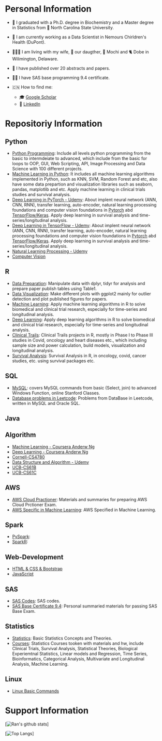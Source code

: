 # Personal Information
- :school:  I graduated with a Ph.D. degree in Biochemistry and a Master degree in Statistics from :wolf: North Carolina State University.
- :hospital:  I am currently working as a Data Scientist in Nemours Chirldren's Health (DuPont).
- :family_man_woman_girl:  I am living with my wife, :baby: our daugther,  :dog: Mochi and :cat2: Dobe in Wilimington, Delaware.
- :rainbow:  I have published over 20 abstracts and papers. 
- :man_student:  I have SAS base programming 9.4 certificate.

- :cn: How to find me: 
  - :mortar_board:  [Google Scholar](https://scholar.google.com/citations?user=5E6jcE4AAAAJ&hl=en)
  - :telescope:  [LinkedIn](https://www.linkedin.com/in/rzhang12/)



# Repositoriy Information

## Python
- [Python Programming](https://github.com/rzhang0716/Data-Science/tree/master/Python/Python%20Programming/100_day_Challenge): Include all levels python programming from the basic to intermdeiate to advanced, which include from the basic for loops to OOP, GUI, Web Scripting, API, Image Processing and Data Science with 100 different projects. 
- [Machine Learning in Python](https://github.com/rzhang0716/Data-Science/tree/master/Python/Machine_Learning): It includes all machine learning algorithms implemented in Python, such as KNN, SVM, Random Forest and etc, also have some data prepartion and visualization libraries such as seaborn, pandas, matplotlib and etc. Apply machine learning in clinical trials studies and survival analysis.
- [Deep Learning in PyTorch - Udemy](https://github.com/rzhang0716/Data-Science/tree/master/Python/Deep_Learning/Pytorch): About implent neural network (ANN, CNN, RNN), transfer learning, auto-encoder, natural learning processing foundations and computer vision foundations in [Pytorch](https://github.com/rzhang0716/Data-Science/tree/master/Deep_Learning/Pytorch) abd [TensorFlow/Keras](https://github.com/rzhang0716/Data-Science/tree/master/Python/Deep_Learning/TensorFlow). Apply deep learning in survival analysis and time-series/longitudinal analysis. 
- [Deep Learning in TensorFlow - Udemy](https://github.com/rzhang0716/Data-Science/tree/master/Python/Deep_Learning/Pytorch): About implent neural network (ANN, CNN, RNN), transfer learning, auto-encoder, natural learning processing foundations and computer vision foundations in [Pytorch](https://github.com/rzhang0716/Data-Science/tree/master/Deep_Learning/Pytorch) abd [TensorFlow/Keras](https://github.com/rzhang0716/Data-Science/tree/master/Python/Deep_Learning/TensorFlow). Apply deep learning in survival analysis and time-series/longitudinal analysis. 
- [Natural Learning Processing - Udemy]()
- [Computer Vision]()


## R
-  [Data Preparation](https://github.com/rzhang0716/Data-Science/tree/master/R/Data%20Preparation): Manipulate data with dplyr, tidyr for analysis and prepare paper publish tables using Table1. 
-  [Data Visualization](https://github.com/rzhang0716/Data-Science/tree/master/R/Data%20Visualization): Make different plots with ggplot2 mainly for outlier detection and plot published figures for papers.
-  [Machine Learning](https://github.com/rzhang0716/Data-Science/tree/master/R/Machine%20Learning): Apply machine learning algorithms in R to solve biomedical and clinical trial research, especially for time-series and longitudinal analysis.
-  [Deep Learning](): Apply deep learning algorithms in R to solve biomedical and clinical trial research, especially for time-series and longitudinal analysis.
- [Clinical Trails](https://github.com/rzhang0716/Data-Science/tree/master/R/Clinical%20Trials): Clinical Trails projects in R, mostly in Phase I to Phase III studies in Covid, oncology and heart diseases etc., which including sample size and power calculation, build models, visualization and longitudinal analysis. 
- [Survival Analysis](https://github.com/rzhang0716/Data-Science/tree/master/R/Survival%20Analysis): Survival Analysis in R, in oncology, covid, cancer studies, etc. using survival packages etc.


## SQL
- [MySQL](https://github.com/rzhang0716/Data-Science/tree/master/Database-SQL/Courses): covers MySQL commands from basic (Select, join) to advanced Windows Function, online Stanford Classes.
- [Database problems in Leetcode](https://github.com/rzhang0716/Data-Science/tree/master/Database-SQL#readme): Problems from DataBase in Leetcode, written in MySQL and Oracle SQL.


## Java


## Algorithm
- [Machine Learning - Coursera Anderw Ng]()
- [Deep Learning - Coursera Anderw Ng]()
- [Cornell-CS4780]()
- [Data Structure and Algorithm - Udemy]()
- [UCB-CS61B]()
- [UCB-CS61C]()

## AWS
- [AWS Cloud Practioner](https://github.com/rzhang0716/Data-Science/tree/master/Big_Data/AWS/Cloud%20Practitioner): Materials and summaries for preparing AWS Cloud Prctioner Exam.
- [AWS Specific in Machine Learning](https://github.com/rzhang0716/Data-Science/tree/master/Big_Data/AWS/Machine_Learning): AWS Specified in Machine Learning.

## Spark
- [PySpark]():
- [SparkR]():


## Web-Development
- [HTML & CSS & Bootstrap]()
- [JavaScript]()



## SAS
- [SAS Codes](https://github.com/rzhang0716/Data-Science/tree/master/09_SAS): SAS codes.
- [SAS Base Certificate 9.4](https://github.com/rzhang0716/Data-Science/tree/master/09_SAS/SAS_Certificate_Exam): Personal summaried materials for passing SAS Base Exam.


## Statistics
- [Statistics](https://github.com/rzhang0716/Data-Science/blob/master/Statistics/Readme.md): Basic Statistics Concepts and Theories.
- [Courses](): Statistics Courses tooken with materials and hw, include Clinical Trials, Survival Analysis, Statistical Theories, Biological Experiemtnal Statistics, Linear models and Regression, Time Series, Bioinformatics, Categorical Analysis, Multivariate and Longitudinal Analysis, Machine Learning. 

## Linux
- [Linux Basic Commands](https://github.com/rzhang0716/Data-Science/tree/master/12_Linux)




# Support Information
[![Ran's github stats](https://github-readme-stats.vercel.app/api?username=rzhang0716&count_private=true&show_icons=true&theme=radical&hide_rank=false)]


[![Top Langs](https://github-readme-stats.vercel.app/api/top-langs/?username=rzhang0716)]
